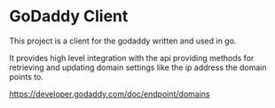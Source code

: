 # GoDaddy Client

This project is a client for the godaddy written and used in go.

It provides high level integration with the api providing methods
for retrieving and updating domain settings like the ip address the
domain points to.

https://developer.godaddy.com/doc/endpoint/domains
